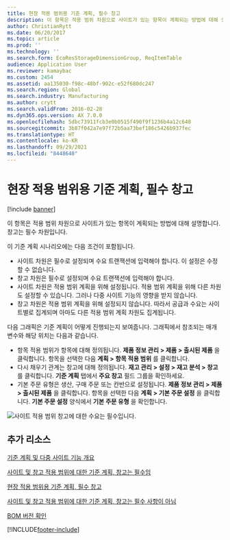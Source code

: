 ```yaml
---
title: 현장 적용 범위용 기준 계획, 필수 창고
description: 이 항목은 적용 범위 차원으로 사이트가 있는 항목이 계획되는 방법에 대해 설명합니다. 창고는 필수 차원입니다.
author: ChristianRytt
ms.date: 06/20/2017
ms.topic: article
ms.prod: ''
ms.technology: ''
ms.search.form: EcoResStorageDimensionGroup, ReqItemTable
audience: Application User
ms.reviewer: kamaybac
ms.custom: 2454
ms.assetid: aa135030-f98c-48bf-902c-e52f680dc247
ms.search.region: Global
ms.search.industry: Manufacturing
ms.author: crytt
ms.search.validFrom: 2016-02-28
ms.dyn365.ops.version: AX 7.0.0
ms.openlocfilehash: 5dbc73911fcb3e0b0515f490f9f1236b4a12c648
ms.sourcegitcommit: 3b87f042a7e97f72b5aa73bef186c5426b937fec
ms.translationtype: HT
ms.contentlocale: ko-KR
ms.lasthandoff: 09/29/2021
ms.locfileid: "8448648"
---
```

# <a name="master-planning-for-site-coverage-mandatory-warehouse"></a>현장 적용 범위용 기준 계획, 필수 창고

[!include [banner](../includes/banner.md)]

이 항목은 적용 범위 차원으로 사이트가 있는 항목이 계획되는 방법에 대해 설명합니다. 창고는 필수 차원입니다.

이 기준 계획 시나리오에는 다음 조건이 포함됩니다.

-   사이트 차원은 필수로 설정되며 수요 트랜잭션에 입력해야 합니다. 이 설정은 수정할 수 없습니다.
-   창고 차원은 필수로 설정되며 수요 트랜잭션에 입력해야 합니다.
-   사이트 차원은 적용 범위 계획을 위해 설정됩니다. 적용 범위 계획을 위해 다른 차원도 설정할 수 있습니다. 그러나 다중 사이트 기능의 영향을 받지 않습니다.
-   창고 차원은 적용 범위 계획을 위해 설정되지 않습니다. 따라서 공급과 수요는 사이트별로 집계되며 아마도 다른 적용 범위 계획 차원도 집계됩니다.

다음 그래픽은 기준 계획이 어떻게 진행되는지 보여줍니다. 그래픽에서 참조되는 매개 변수와 해당 위치는 다음과 같습니다.
-   항목 적용 범위가 항목에 대해 정의됩니다. **제품 정보 관리 &gt; 제품 &gt; 출시된 제품** 을 클릭합니다. 항목을 선택한 다음 **계획 &gt; 항목 적용 범위** 를 클릭합니다.
-   다시 채우기 관계는 창고에 대해 정의됩니다. **재고 관리 &gt; 설정 &gt; 재고 분석 &gt; 창고** 를 클릭합니다. **기준 계획** 탭에서 **주요 창고** 필드 그룹을 확인하세요.
-   기본 주문 유형은 생산, 구매 주문 또는 칸반으로 설정됩니다. **제품 정보 관리 &gt; 제품 &gt; 출시된 제품** 을 클릭합니다. 항목을 선택한 다음 **계획 &gt; 기본 주문 설정** 을 클릭합니다. **기본 주문 설정** 양식에서 **기본 주문 유형** 을 확인합니다.

![사이트 적용 범위 창고에 대한 수요는 필수입니다.](./media/multisitedemandexplosionscenarioforsitecoveragewarehousemandatory.jpg)



## <a name="additional-resources"></a>추가 리소스

[기준 계획 및 다중 사이트 기능 개요](master-plan-multisite-functionality.md)

[사이트 및 창고 적용 범위에 대한 기준 계획, 창고는 필수임](master-plan-site-warehouse-coverage-warehouse-mandatory.md)

[현장 적용 범위용 기준 계획, 필수 창고](master-plan-site-coverage-warehouse-mandatory.md)

[사이트 및 창고 적용 범위에 대한 기준 계획, 창고는 필수 사항이 아님](master-plan-site-warehouse-coverage-warehouse-not-mandatory.md)

[BOM 버전 확인](master-plan-bom-version-determined.md)





[!INCLUDE[footer-include](../../includes/footer-banner.md)]